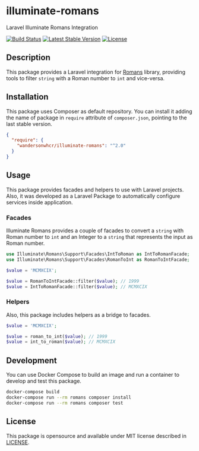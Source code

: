 # illuminate-romans

Laravel Illuminate Romans Integration

[![Build Status](https://github.com/wandersonwhcr/illuminate-romans/actions/workflows/test.yml/badge.svg?branch=main)](https://github.com/wandersonwhcr/illuminate-romans/actions/workflows/test.yml?query=branch%3Amain)
[![Latest Stable Version](https://poser.pugx.org/wandersonwhcr/illuminate-romans/v/stable?format=flat)](https://packagist.org/packages/wandersonwhcr/illuminate-romans)
[![License](https://poser.pugx.org/wandersonwhcr/illuminate-romans/license?format=flat)](https://packagist.org/packages/wandersonwhcr/illuminate-romans)

## Description

This package provides a Laravel integration for
[Romans](https://github.com/wandersonwhcr/romans) library, providing tools to
filter `string` with a Roman number to `int` and vice-versa.

## Installation

This package uses Composer as default repository. You can install it adding the
name of package in `require` attribute of `composer.json`, pointing to the last
stable version.

```json
{
  "require": {
    "wandersonwhcr/illuminate-romans": "^2.0"
  }
}
```

## Usage

This package provides facades and helpers to use with Laravel projects. Also, it
was developed as a Laravel Package to automatically configure services inside
application.

### Facades

Illuminate Romans provides a couple of facades to convert a `string` with Roman
number to `int` and an Integer to a `string` that represents the input as Roman
number.

```php
use Illuminate\Romans\Support\Facades\IntToRoman as IntToRomanFacade;
use Illuminate\Romans\Support\Facades\RomanToInt as RomanToIntFacade;

$value = 'MCMXCIX';

$value = RomanToIntFacade::filter($value); // 1999
$value = IntToRomanFacade::filter($value); // MCMXCIX
```

### Helpers

Also, this package includes helpers as a bridge to facades.

```php
$value = 'MCMXCIX';

$value = roman_to_int($value); // 1999
$value = int_to_roman($value); // MCMXCIX
```

## Development

You can use Docker Compose to build an image and run a container to develop and
test this package.

```bash
docker-compose build
docker-compose run --rm romans composer install
docker-compose run --rm romans composer test
```

## License

This package is opensource and available under MIT license described in
[LICENSE](https://github.com/wandersonwhcr/laravel-romans/blob/main/LICENSE).
